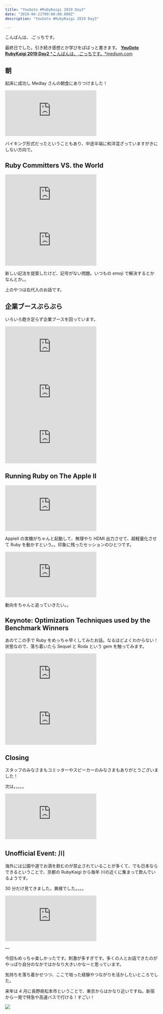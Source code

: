 ```yaml
---
title: "YouGoto #RubyKaigi 2019 Day3"
date: "2019-04-21T09:00:00.000Z"
description: "YouGoto #RubyKaigi 2019 Day3"

---
```


こんばんは、.ごっちです。

最終日でした。引き続き感想とか学びをばばっと書きます。
[**YouGoto RubyKaigi 2019 Day2**
*こんばんは、.ごっちです。*medium.com](https://medium.com/@gggooottto/yougoto-rubykaigi-2019-day2-fd0679cd784d)

## 朝

起床に成功し Medlay さんの朝食にありつけました！

<iframe src="https://medium.com/media/6f7a0db669b40c91df9ee7d0bd9180d5" frameborder=0></iframe>

バイキング形式だったということもあり、中途半端に和洋混ざっていますがきにしない方向で。

## Ruby Committers VS. the World

<iframe src="https://medium.com/media/d50541a7b6acb9f9d50041519d7302ec" frameborder=0></iframe>

<iframe src="https://medium.com/media/6a61906d543e6379af717349fa61ea42" frameborder=0></iframe>

新しい記法を提案したけど、記号がない問題。いつもの emoji で解決するとかなんとか。。

上のやつは右代入のお話です。

## 企業ブースぶらぶら

いろいろ飽き足らず企業ブースを回っています。

<iframe src="https://medium.com/media/aa0b899a415f54b402c6aea9e83981b7" frameborder=0></iframe>

<iframe src="https://medium.com/media/3fb7c56d0c67c287cbe49a68b43f2531" frameborder=0></iframe>

<iframe src="https://medium.com/media/7ad4452de197b913caa964109f92ff4f" frameborder=0></iframe>

## Running Ruby on The Apple Ⅱ

<iframe src="https://medium.com/media/0dc2c5453517fe9482ee4385b5ee0acc" frameborder=0></iframe>

AppleⅡ の実機がちゃんと起動して、無理やり HDMI 出力させて、超軽量化させて Ruby を動かすという。。印象に残ったセッションのひとつです。

<iframe src="https://medium.com/media/e5607780aff68ab5d145f63fcbbc7d8d" frameborder=0></iframe>

動向をちゃんと追っていきたい。。

## Keynote: Optimization Techniques used by the Benchmark Winners

あのてこの手で Ruby をめっちゃ早くしてみたお話。なるほどよくわからない！状態なので、落ち着いたら Sequel と Roda という gem を触ってみます。

<iframe src="https://medium.com/media/7538d70a8cdf22f1a4b926736013c246" frameborder=0></iframe>

<iframe src="https://medium.com/media/cf7d3dc47045fd720b3e09f0998c4b8e" frameborder=0></iframe>

## Closing

スタッフのみなさまもコミッターやスピーカーのみなさまもありがとうございました！

次は。。。。。

<iframe src="https://medium.com/media/de6df58bf7d93ffae5b5140c8d368e2c" frameborder=0></iframe>

## Unofficial Event: 川

海外には公園や道でお酒を飲むのが禁止されていることが多くて、でも日本ならできるということで、京都の RubyKaigi から毎年 川の近くに集まって飲んでいるようです。

30 分だけ見てきました。異様でした。。。。

<iframe src="https://medium.com/media/e089751340f1dd59d208bb9c3dd2627d" frameborder=0></iframe>

—

今回もめっちゃ楽しかったです。刺激が多すぎです。多くの人とお話できたのがやっぱり自分のなかではかなり大きいかなーと思っています。

気持ちを落ち着かせつつ、ここで培った経験やつながりを活かしたいところでした。

来年は 4 月に長野県松本市ということで、東京からはかなり近いですね。新宿から一発で特急や高速バスで行ける！すごい！

![](https://cdn-images-1.medium.com/max/3226/1*QtdYWynrHzH_PwSnr9OxLw.jpeg)
